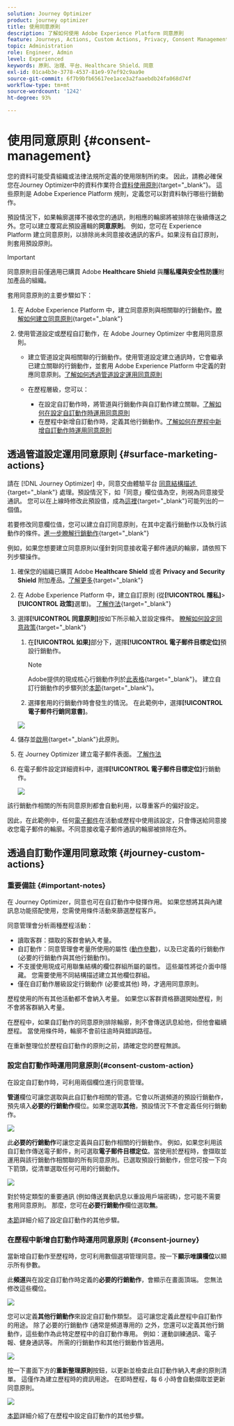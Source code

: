 ```yaml
---
solution: Journey Optimizer
product: journey optimizer
title: 使用同意原則
description: 了解如何使用 Adobe Experience Platform 同意原則
feature: Journeys, Actions, Custom Actions, Privacy, Consent Management
topic: Administration
role: Engineer, Admin
level: Experienced
keywords: 原則、治理、平台、Healthcare Shield、同意
exl-id: 01ca4b3e-3778-4537-81e9-97ef92c9aa9e
source-git-commit: 6f7b9bfb65617ee1ace3a2faaebdb24fa068d74f
workflow-type: tm+mt
source-wordcount: '1242'
ht-degree: 93%

---
```


# 使用同意原則 {#consent-management}

您的資料可能受貴組織或法律法規所定義的使用限制所約束。 因此，請務必確保您在Journey Optimizer中的資料作業符合[資料使用原則](https://experienceleague.adobe.com/docs/experience-platform/data-governance/policies/overview.html?lang=zh-Hant){target="_blank"}。 這些原則是 Adobe Experience Platform 規則，定義您可以對資料執行哪些行銷動作。

預設情況下，如果輪廓選擇不接收您的通訊，則相應的輪廓將被排除在後續傳送之外。您可以建立覆寫此預設邏輯的&#x200B;**同意原則**。 例如，您可在 Experience Platform 建立同意原則，以排除尚未同意接收通訊的客戶。如果沒有自訂原則，則套用預設原則。

>[!IMPORTANT]
>
>同意原則目前僅適用已購買 Adobe **Healthcare Shield** 與&#x200B;**隱私權與安全性防護**&#x200B;附加產品的組織。

套用同意原則的主要步驟如下：

1. 在 Adobe Experience Platform 中，建立同意原則與相關聯的行銷動作。[瞭解如何建立同意原則](https://experienceleague.adobe.com/docs/experience-platform/data-governance/policies/user-guide.html?lang=zh-Hant#consent-policy){target="_blank"}

2. 使用管道設定或歷程自訂動作，在 Adobe Journey Optimizer 中套用同意原則。

   * 建立管道設定與相關聯的行銷動作。使用管道設定建立通訊時，它會繼承已建立關聯的行銷動作，並套用 Adobe Experience Platform 中定義的對應同意原則。[了解如何透過管道設定運用同意原則](#surface-marketing-actions)

   * 在歷程層級，您可以：

      * 在設定自訂動作時，將管道與行銷動作與自訂動作建立關聯。[了解如何在設定自訂動作時運用同意原則](#consent-custom-action)
      * 在歷程中新增自訂動作時，定義其他行銷動作。[了解如何在歷程中新增自訂動作時運用同意原則](#consent-journey)

## 透過管道設定運用同意原則 {#surface-marketing-actions}

請在 [!DNL Journey Optimizer] 中，同意交由體驗平台 [&#x200B; 同意結構描述 &#x200B;](https://experienceleague.adobe.com/docs/experience-platform/xdm/field-groups/profile/consents.html?lang=zh-Hant){target="_blank"} 處理。預設情況下，如「同意」欄位值為空，則視為同意接受通訊。 您可以在上線時修改此預設值，成為[這裡](https://experienceleague.adobe.com/docs/experience-platform/xdm/data-types/consents.html?lang=zh-Hant#choice-values){target="_blank"}可能列出的一個值。

若要修改同意欄位值，您可以建立自訂同意原則，在其中定義行銷動作以及執行該動作的條件。[進一步瞭解行銷動作](https://experienceleague.adobe.com/docs/experience-platform/data-governance/policies/overview.html?lang=zh-Hant#marketing-actions){target="_blank"}

例如，如果您想要建立同意原則以僅針對同意接收電子郵件通訊的輪廓，請依照下列步驟操作。

1. 確保您的組織已購買 Adobe **Healthcare Shield** 或者 **Privacy and Security Shield** 附加產品。[了解更多](https://experienceleague.adobe.com/docs/events/customer-data-management-voices-recordings/governance/healthcare-shield.html?lang=zh-Hant){target="_blank"}

1. 在 Adobe Experience Platform 中，建立自訂原則 (從&#x200B;**[!UICONTROL 隱私]**>**[!UICONTROL 政策]**&#x200B;選單)。 [了解作法](https://experienceleague.adobe.com/docs/experience-platform/data-governance/policies/user-guide.html?lang=de#create-policy){target="_blank"}

   <!--![](assets/consent-policy-create.png)-->

1. 選擇&#x200B;**[!UICONTROL 同意原則]**&#x200B;按如下所示輸入並設定條件。 [瞭解如何設定同意政策](https://experienceleague.adobe.com/docs/experience-platform/data-governance/policies/user-guide.html?lang=zh-Hant#consent-policy){target="_blank"}

   1. 在&#x200B;**[!UICONTROL 如果]**&#x200B;部分下，選擇&#x200B;**[!UICONTROL 電子郵件目標定位]**&#x200B;預設行銷動作。

      <!--![](assets/consent-policy-marketing-action.png)-->

      >[!NOTE]
      >
      >Adobe提供的現成核心行銷動作列於[此表格](https://experienceleague.adobe.com/docs/experience-platform/data-governance/policies/overview.html?lang=zh-Hant#core-actions){target="_blank"}。 建立自訂行銷動作的步驟列於[本節](https://experienceleague.adobe.com/docs/experience-platform/data-governance/policies/user-guide.html?lang=zh-Hant#create-marketing-action){target="_blank"}。

   1. 選擇套用的行銷動作時會發生的情況。 在此範例中，選擇&#x200B;**[!UICONTROL 電子郵件行銷同意書]**。

   ![](assets/consent-policy-then.png)

1. 儲存並[啟用](https://experienceleague.adobe.com/docs/experience-platform/data-governance/policies/user-guide.html?lang=zh-Hant#enable){target="_blank"}此原則。

1. 在 Journey Optimizer 建立電子郵件表面。 [了解作法](../configuration/channel-surfaces.md#create-channel-surface)

1. 在電子郵件設定詳細資料中，選擇&#x200B;**[!UICONTROL 電子郵件目標定位]**&#x200B;行銷動作。

   ![](assets/surface-marketing-action.png)

該行銷動作相關的所有同意原則都會自動利用，以尊重客戶的偏好設定。

因此，在此範例中，任何[電子郵件](../email/create-email.md)在活動或歷程中使用該設定，只會傳送給同意接收您電子郵件的輪廓。不同意接收電子郵件通訊的輪廓被排除在外。

## 透過自訂動作運用同意政策 {#journey-custom-actions}

### 重要備註 {#important-notes}

在 Journey Optimizer，同意也可在自訂動作中發揮作用。 如果您想將其與內建訊息功能搭配使用，您需使用條件活動來篩選歷程客戶。

同意管理會分析兩種歷程活動：

* 讀取客群：擷取的客群會納入考量。
* 自訂動作：同意管理會考量所使用的屬性 ([動作參數](../action/about-custom-action-configuration.md#define-the-message-parameters))，以及已定義的行銷動作 (必要的行銷動作與其他行銷動作)。
* 不支援使用現成可用聯集結構的欄位群組所屬的屬性。 這些屬性將從介面中隱藏。 您需要使用不同結構描述建立其他欄位群組。
* 僅在自訂動作層級設定行銷動作 (必要或其他) 時，才適用同意原則。

歷程使用的所有其他活動都不會納入考量。 如果您以客群資格篩選開始歷程，則不會將客群納入考量。

在歷程中，如果自訂動作的同意原則排除輪廓，則不會傳送訊息給他，但他會繼續歷程。 當使用條件時，輪廓不會前往逾時與錯誤路徑。

在重新整理位於歷程自訂動作的原則之前，請確定您的歷程無誤。

<!--
There are two types of latency regarding the use of consent policies:

* **User latency**: the delay from the time a profile changes a consent settings to the moment it is applied in Experience Platform. This can take up to 48h. 
* **Consent policy latency**: the delay from the time a consent policy is created or updated to the moment it is applied. This can take up to 6 hours
-->

### 設定自訂動作時運用同意原則{#consent-custom-action}

在設定自訂動作時，可利用兩個欄位進行同意管理。

**管道**&#x200B;欄位可讓您選取與此自訂動作相關的管道。它會以所選頻道的預設行銷動作，預先填入&#x200B;**必要的行銷動作**&#x200B;欄位。如果您選取&#x200B;**其他**，預設情況下不會定義任何行銷動作。 

![](assets/consent1.png)

此&#x200B;**必要的行銷動作**&#x200B;可讓您定義與自訂動作相關的行銷動作。 例如，如果您利用該自訂動作傳送電子郵件，則可選取&#x200B;**電子郵件目標定位**。當使用於歷程時，會擷取並運用與該行銷動作相關聯的所有同意原則。已選取預設行銷動作，但您可按一下向下箭頭，從清單選取任何可用的行銷動作。

![](assets/consent2.png)

對於特定類型的重要通訊 (例如傳送異動訊息以重設用戶端密碼)，您可能不需要套用同意原則。 那麼，您可在&#x200B;**必要行銷動作**&#x200B;欄位選取&#x200B;**無**。

[本節](../action/about-custom-action-configuration.md#consent-management)詳細介紹了設定自訂動作的其他步驟。

### 在歷程中新增自訂動作時運用同意原則 {#consent-journey}

當新增自訂動作至歷程時，您可利用數個選項管理同意。按一下&#x200B;**顯示唯讀欄位**&#x200B;以顯示所有參數。

此&#x200B;**頻道**&#x200B;與在設定自訂動作時定義的&#x200B;**必要的行銷動作**，會顯示在畫面頂端。 您無法修改這些欄位。

![](assets/consent4.png)

您可以定義&#x200B;**其他行銷動作**&#x200B;來設定自訂動作類型。 這可讓您定義此歷程中自訂動作的用途。 除了必要的行銷動作 (通常是頻道專用的) 之外，您還可以定義其他行銷動作，這些動作為此特定歷程中的自訂動作專用。 例如：運動訓練通訊、電子報、健身通訊等。 所需的行銷動作和其他行銷動作皆適用。

![](assets/consent3.png)

按一下畫面下方的&#x200B;**重新整理原則**&#x200B;按鈕，以更新並檢查此自訂動作納入考慮的原則清單。 這僅作為建立歷程時的資訊用途。 在即時歷程，每 6 小時會自動擷取並更新同意原則。

![](assets/consent5.png)

<!--
The following data is taken into account for consent:

* marketing actions and additional marketing actions defined in the custom action
* action parameters defined in the custom action, see this [section](../action/about-custom-action-configuration.md#define-the-message-parameters) 
* attributes used as criteria in a segment when the journey starts with a Read segment, see this [section](../building-journeys/read-audience.md) 

>[!NOTE]
>
>Please note that there can be a latency when updating the list of policies applied, refer to this [this section](../action/consent.md#important-notes).
-->

[本節](../building-journeys/using-custom-actions.md)詳細介紹了在歷程中設定自訂動作的其他步驟。
